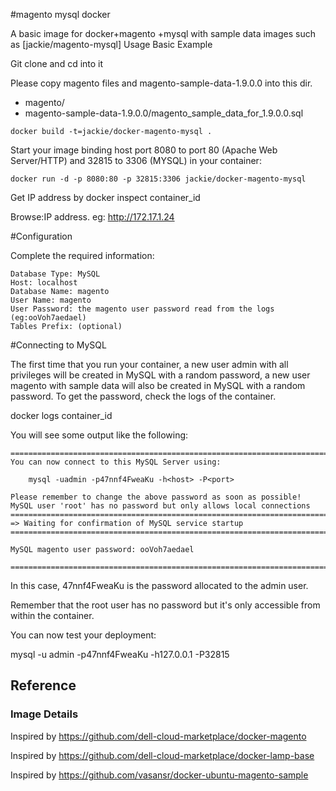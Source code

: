 #magento mysql docker

A basic image for docker+magento +mysql with sample data images such as [jackie/magento-mysql]
Usage
Basic Example

Git clone and cd into it

Please copy magento files and magento-sample-data-1.9.0.0 into this dir.

- magento/
- magento-sample-data-1.9.0.0/magento_sample_data_for_1.9.0.0.sql

```no-highlight
docker build -t=jackie/docker-magento-mysql .
```

Start your image binding host port 8080 to port 80 (Apache Web Server/HTTP) and 32815 to 3306 (MYSQL) in your container:

```no-highlight
docker run -d -p 8080:80 -p 32815:3306 jackie/docker-magento-mysql 
```
Get IP address by docker inspect container_id

Browse:IP address. eg: http://172.17.1.24


#Configuration

Complete the required information:

    Database Type: MySQL
    Host: localhost
    Database Name: magento
    User Name: magento
    User Password: the magento user password read from the logs (eg:ooVoh7aedael)
    Tables Prefix: (optional)

#Connecting to MySQL

The first time that you run your container, a new user admin with all privileges will be created in MySQL with a random password, a new user magento with sample data will also be created in MySQL with a random password. To get the password, check the logs of the container.

docker logs container_id

You will see some output like the following:

```no-highlight
========================================================================
You can now connect to this MySQL Server using:

    mysql -uadmin -p47nnf4FweaKu -h<host> -P<port>

Please remember to change the above password as soon as possible!
MySQL user 'root' has no password but only allows local connections
========================================================================
=> Waiting for confirmation of MySQL service startup
========================================================================

MySQL magento user password: ooVoh7aedael

========================================================================
```

In this case, 47nnf4FweaKu is the password allocated to the admin user.

Remember that the root user has no password but it's only accessible from within the container.

You can now test your deployment:

 mysql -u admin -p47nnf4FweaKu -h127.0.0.1 -P32815

## Reference

### Image Details

Inspired by https://github.com/dell-cloud-marketplace/docker-magento

Inspired by https://github.com/dell-cloud-marketplace/docker-lamp-base

Inspired by https://github.com/vasansr/docker-ubuntu-magento-sample


